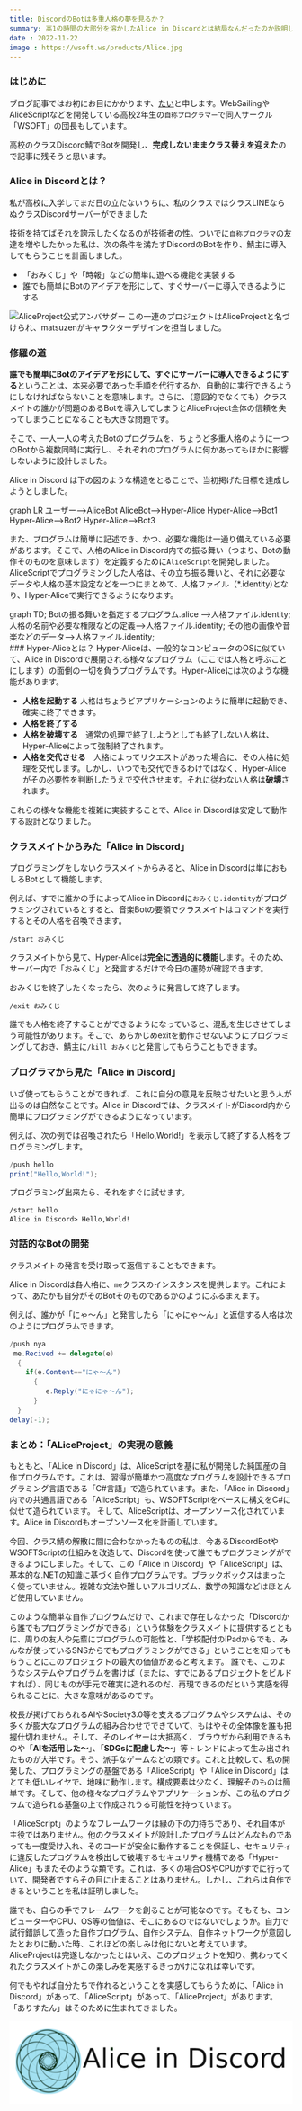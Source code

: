 ```yaml
---
title: DiscordのBotは多重人格の夢を見るか？
summary: 高1の時間の大部分を溶かしたAlice in Discordとは結局なんだったのか説明します。
date : 2022-11-22
image : https://wsoft.ws/products/Alice.jpg
---
```

### はじめに
ブログ記事ではお初にお目にかかります、[たい](https://twitter.com/WSOFT7)と申します。WebSailingやAliceScriptなどを開発している高校2年生の`自称プログラマー`で同人サークル「WSOFT」の団長もしています。

高校のクラスDiscord鯖でBotを開発し、**完成しないままクラス替えを迎えた**ので記事に残そうと思います。

### Alice in Discordとは？
私が高校に入学してまだ日の立たないうちに、私のクラスではクラスLINEならぬクラスDiscordサーバーができました

技術を持てばそれを誇示したくなるのが技術者の性。ついでに`自称プログラマ`の友達を増やしたかった私は、次の条件を満たすDiscordのBotを作り、鯖主に導入してもらうことを計画しました。

- 「おみくじ」や「時報」などの簡単に遊べる機能を実装する
- 誰でも簡単にBotのアイデアを形にして、すぐサーバーに導入できるようにする

![AliceProject公式アンバサダー](https://wsoft.ws/products/Alice.jpg)
この一連のプロジェクトはAliceProjectと名づけられ、matsuzenがキャラクターデザインを担当しました。


### 修羅の道
**誰でも簡単にBotのアイデアを形にして、すぐにサーバーに導入できるようにする**ということは、本来必要であった手順を代行するか、自動的に実行できるようにしなければならないことを意味します。さらに、（意図的でなくても）クラスメイトの誰かが問題のあるBotを導入してしまうとAliceProject全体の信頼を失ってしまうことになることも大きな問題です。

そこで、一人一人の考えたBotのプログラムを、ちょうど多重人格のように一つのBotから複数同時に実行し、それぞれのプログラムに何かあってもほかに影響しないように設計しました。

Alice in Discord は下の図のような構造をとることで、当初掲げた目標を達成しようとしました。

<div class="mermaid">
graph LR
  ユーザー-->AliceBot
  AliceBot-->Hyper-Alice
  Hyper-Alice-->Bot1
  Hyper-Alice-->Bot2
  Hyper-Alice-->Bot3
</div>

また、プログラムは簡単に記述でき、かつ、必要な機能は一通り備えている必要があります。そこで、人格のAlice in Discord内での振る舞い（つまり、Botの動作そのものを意味します）を定義するために`AliceScript`を開発しました。AliceScriptでプログラミングした人格は、その立ち振る舞いと、それに必要なデータや人格の基本設定などを一つにまとめて、人格ファイル（*.identity)となり、Hyper-Aliceで実行できるようになります。

<div class="mermaid">
graph TD;
    Botの振る舞いを指定するプログラム.alice -->人格ファイル.identity;
    人格の名前や必要な権限などの定義-->人格ファイル.identity;
    その他の画像や音楽などのデータ-->人格ファイル.identity;
</div>
### Hyper-Aliceとは？
Hyper-Aliceは、一般的なコンピュータのOSに似ていて、Alice in Discordで展開される様々なプログラム（ここでは人格と呼ぶことにします）の面倒の一切を負うプログラムです。Hyper-Aliceには次のような機能があります。

- **人格を起動する**  人格はちょうどアプリケーションのように簡単に起動でき、確実に終了できます。
- **人格を終了する**
- **人格を破壊する**　通常の処理で終了しようとしても終了しない人格は、Hyper-Aliceによって強制終了されます。
- **人格を交代させる**　人格によってリクエストがあった場合に、その人格に処理を交代します。しかし、いつでも交代できるわけではなく、Hyper-Aliceがその必要性を判断したうえで交代させます。それに従わない人格は**破壊**されます。

これらの様々な機能を複雑に実装することで、Alice in Discordは安定して動作する設計となりました。
                                                  
### クラスメイトからみた「Alice in Discord」
プログラミングをしないクラスメイトからみると、Alice in Discordは単におもしろBotとして機能します。

例えば、すでに誰かの手によってAlice in Discordに`おみくじ.identity`がプログラミングされているとすると、音楽Botの要領でクラスメイトはコマンドを実行するとその人格を召喚できます。

```text title="Discord"
/start おみくじ
```

クラスメイトから見て、Hyper-Aliceは**完全に透過的に機能**します。そのため、サーバー内で「おみくじ」と発言するだけで今日の運勢が確認できます。

おみくじを終了したくなったら、次のように発言して終了します。

```text title="Discord"
/exit おみくじ
```

誰でも人格を終了することができるようになっていると、混乱を生じさせてしまう可能性があります。そこで、あらかじめexitを動作させないようにプログラミングしておき、鯖主に`/kill おみくじ`と発言してもらうこともできます。

### プログラマから見た「Alice in Discord」
いざ使ってもらうことができれば、これに自分の意見を反映させたいと思う人が出るのは自然なことです。Alice in Discordでは、クラスメイトがDiscord内から簡単にプログラミングができるようになっています。

例えば、次の例では召喚されたら「Hello,World!」を表示して終了する人格をプログラミングします。

```cs title="Discord"
/push hello
print("Hello,World!");
```

プログラミング出来たら、それをすぐに試せます。

```text title="Discord"
/start hello
Alice in Discord> Hello,World!
```

### 対話的なBotの開発
クラスメイトの発言を受け取って返信することもできます。

Alice in Discordは各人格に、`me`クラスのインスタンスを提供します。これによって、あたかも自分がそのBotそのものであるかのようにふるまえます。

例えば、誰かが「にゃ～ん」と発言したら「にゃにゃ～ん」と返信する人格は次のようにプログラムできます。
```cs title="Discord"
/push nya
 me.Recived += delegate(e)
  {
    if(e.Content=="にゃ～ん")
      {
         e.Reply("にゃにゃ～ん");
      }
  }
delay(-1);
```

### まとめ：「ALiceProject」の実現の意義
もともと、「ALice in Discord」は、AliceScriptを基に私が開発した純国産の自作プログラムです。これは、習得が簡単かつ高度なプログラムを設計できるプログラミング言語である「C#言語」で造られています。また、「Alice in Discord」内での共通言語である「AliceScript」も、WSOFTScriptをベースに構文をC#に似せて造られています。
そして、AliceScriptは、オープンソース化されています。Alice in Discordもオープンソース化を計画しています。

今回、クラス鯖の解散に間に合わなかったものの私は、今あるDiscordBotやWSOFTScriptの仕組みを改造して、Discordを使って誰でもプログラミングができるようにしました。そして、この「Alice in Discord」や「AliceScript」は、基本的な.NETの知識に基づく自作プログラムです。ブラックボックスはまったく使っていません。複雑な文法や難しいアルゴリズム、数学の知識などはほとんど使用していません。

このような簡単な自作プログラムだけで、これまで存在しなかった「Discordから誰でもプログラミングができる」という体験をクラスメイトに提供するとともに、周りの友人や先輩にプログラムの可能性と、「学校配付のiPadからでも、みんなが使っているSNSからでもプログラミングができる」ということを知ってもらうことにこのプロジェクトの最大の価値があると考えます。
誰でも、このようなシステムやプログラムを書けば（または、すでにあるプロジェクトをビルドすれば）、同じものが手元で確実に造れるのだ、再現できるのだという実感を得られることに、大きな意味があるのです。

校長が掲げておられるAIやSociety3.0等を支えるプログラムやシステムは、その多くが膨大なプログラムの組み合わせでできていて、もはやその全体像を誰も把握仕切れません。そして、そのレイヤーは大抵高く、ブラウザから利用できるものや「**AIを活用した～**」、「**SDGsに配慮した～**」等トレンドによって生み出されたものが大半です。そう、派手なゲームなどの類です。これと比較して、私の開発した、プログラミングの基盤である「AliceScript」や「Alice in Discord」はとても低いレイヤで、地味に動作します。構成要素は少なく、理解そのものは簡単です。そして、他の様々なプログラムやアプリケーションが、この私のプログラムで造られる基盤の上で作成されうる可能性を持っています。

「AliceScript」のようなフレームワークは縁の下の力持ちであり、それ自体が主役ではありません。他のクラスメイトが設計したプログラムはどんなものであっても一度受け入れ、そのコードが安全に動作することを保証し、セキュリティに違反したプログラムを検出して破壊するセキュリティ機構である「Hyper-Alice」もまたそのような類です。これは、多くの場合OSやCPUがすでに行っていて、開発者ですらその目に止まることはありません。しかし、これらは自作できるということを私は証明しました。

誰でも、自らの手でフレームワークを創ることが可能なのです。そもそも、コンピューターやCPU、OS等の価値は、そこにあるのではないでしょうか。自力で試行錯誤して造った自作プログラム、自作システム、自作ネットワークが意図したとおりに動いた時、これほどの楽しみは他にないと考えています。AliceProjectは完遂しなかったとはいえ、このプロジェクトを知り、携わってくれたクラスメイトがこの楽しみを実感するきっかけになれば幸いです。

何でもやれば自分たちで作れるということを実感してもらうために、「Alice in Discord」があって、「AliceScript」があって、「AliceProject」があります。
「ありすたん」はそのために生まれてきました。

![Alice in Discord](media/AID.png)